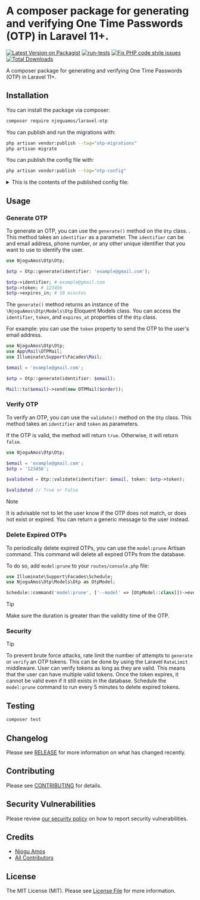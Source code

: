# A composer package for generating and verifying One Time Passwords (OTP) in Laravel 11+.

[![Latest Version on Packagist](https://img.shields.io/packagist/v/njoguamos/laravel-otp.svg?style=flat-square)](https://packagist.org/packages/njoguamos/laravel-otp)
[![run-tests](https://github.com/njoguamos/laravel-otp/actions/workflows/run-tests.yml/badge.svg)](https://github.com/njoguamos/laravel-otp/actions/workflows/run-tests.yml)
[![Fix PHP code style issues](https://github.com/njoguamos/laravel-otp/actions/workflows/fix-php-code-style-issues.yml/badge.svg)](https://github.com/njoguamos/laravel-otp/actions/workflows/fix-php-code-style-issues.yml)
[![Total Downloads](https://img.shields.io/packagist/dt/njoguamos/laravel-otp.svg?style=flat-square)](https://packagist.org/packages/njoguamos/laravel-otp)

A composer package for generating and verifying One Time Passwords (OTP) in Laravel 11+.

## Installation

You can install the package via composer:

```bash
composer require njoguamos/laravel-otp
```

You can publish and run the migrations with:

```bash
php artisan vendor:publish --tag="otp-migrations"
php artisan migrate
```

You can publish the config file with:

```bash
php artisan vendor:publish --tag="otp-config"
```

<details>

<summary>This is the contents of the published config file:</summary>

```php
return [

    /*
    |--------------------------------------------------------------------------
    |  OTP Length
    |--------------------------------------------------------------------------
    |
    | This is the length of the generated OTP token. By default it is set to
    | 6 digits. The length of the OTP must be at least 4 digits to ensure
    | that the OTP is not easily guessable
    |
    */

    'length' => env(key: 'OPT_LENGTH', default: 6),

    /*
    |--------------------------------------------------------------------------
    | OTP Validity time by minutes
    |--------------------------------------------------------------------------
    |
    | This is the validity time of the generated OTP token. By default it is
    | set to 10 minutes. This means that the OTP will be valid for 10 minutes
    | after it is generated. You can change this value to suit your needs.
    |
    */

    'validity' => env(key: 'OTP_VALIDITY', default: 10),

    /*
    |--------------------------------------------------------------------------
    | Digits Only
    |-------------------------------------------------------------------------
    |
    | When set to true, the generated OTP will only contain digits. When set
    | to false, the generated OTP will contain both digits and alphanumeric
    | characters which makes it more difficult to guess the OTP.
    |
    */

    'digits_only' => env(key: 'OTP_DIGITS_ONLY', default: true),
];

```
</details>

## Usage

### Generate OTP

To generate an OTP, you can use the `generate()` method on the `Otp` class. . This method takes an `identifier` as a parameter. The `identifier` can be and email address, phone number, or any other unique identifier that you want to use to identify the user.

```php
use NjoguAmos\Otp\Otp;

$otp = Otp::generate(identifier: 'example@gmail.com');

$otp->identifier; # example@gmail.com
$otp->token; # 123456
$otp->expires_in; # 10 minutes
```

The `generate()` method returns an instance of the `\NjoguAmos\Otp\Models\Otp` Eloquent Models class. You can access the `identifier`, `token`, and `expires_at` properties of the `Otp` class. 

For example: you can use the `token` property to send the OTP to the user's email address.

```php
use NjoguAmos\Otp\Otp;
use App\Mail\OTPMail;
use Illuminate\Support\Facades\Mail;

$email = 'example@gmail.com';

$otp = Otp::generate(identifier: $email);

Mail::to($email)->send(new OTPMail($order));
```

### Verify OTP

To verify an OTP, you can use the `validate()` method on the `Otp` class. This method takes an `identifier` and `token` as parameters. 

If the OTP is valid, the method will return `true`. Otherwise, it will return `false`.

```php
use NjoguAmos\Otp\Otp;

$email = 'example@gmail.com';
$otp = '123456';

$validated = Otp::validate(identifier: $email, token: $otp->token);

$validated // True or False
```

> [!NOTE]
> It is advisable not to let the user know if the OTP does not match, or does not exist or expired. 
> You can return a generic message to the user instead.

### Delete Expired OTPs

To periodically delete expired OTPs, you can use the `model:prune` Artisan command. This command will delete all expired OTPs from the database.

To do so, add `model:prune` to your `routes/console.php` file:

```php
use Illuminate\Support\Facades\Schedule;
use NjoguAmos\Otp\Models\Otp as OtpModel;

Schedule::command('model:prune', ['--model' => [OtpModel::class]])->everyFiveMinutes();

````
> [!TIP]
> Make sure the duration is greater than the validity time of the OTP.

### Security

> [!TIP]
> To prevent brute force attacks, rate limit the number of attempts to `generate` or `verify` an OTP tokens. This can be done by using the Laravel `RateLimit` middleware.
> User can verify tokens as long as they are valid. This means that the user can have multiple valid tokens. 
> Once the token expires, it cannot be valid even if it still exists in the database.
> Schedule the `model:prune` command to run every 5 minutes to delete expired tokens.


## Testing

```bash
composer test
```

## Changelog

Please see [RELEASE](https://github.com/njoguamos/laravel-otp/releases) for more information on what has changed recently.

## Contributing

Please see [CONTRIBUTING](CONTRIBUTING.md) for details.

## Security Vulnerabilities

Please review [our security policy](../../security/policy) on how to report security vulnerabilities.

## Credits

- [Njogu Amos](https://github.com/njoguamos)
- [All Contributors](../../contributors)

## License

The MIT License (MIT). Please see [License File](LICENSE.md) for more information.
